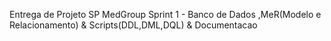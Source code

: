 Entrega de Projeto SP MedGroup Sprint 1 - Banco de Dados
,MeR(Modelo e Relacionamento) &
Scripts(DDL,DML,DQL) &
Documentacao

